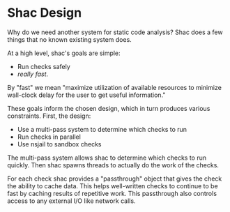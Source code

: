 # Shac Design

Why do we need another system for static code analysis? Shac does a few things that no known existing system does.

At a high level, shac's goals are simple:

 * Run checks safely
 * _really fast_.

By "fast" we mean "maximize utilization of available resources to minimize wall-clock delay for the user to get useful information."

These goals inform the chosen design, which in turn produces various constraints. First, the design:

 * Use a multi-pass system to determine which checks to run
 * Run checks in parallel
 * Use nsjail to sandbox checks

The multi-pass system allows shac to determine which checks to run quickly. Then shac spawns threads to actually do the work of the checks.

For each check shac provides a "passthrough" object that gives the check the ability to cache data. This helps well-written checks to continue to be fast by caching results of repetitive work. This passthrough also controls access to any external I/O like network calls.
